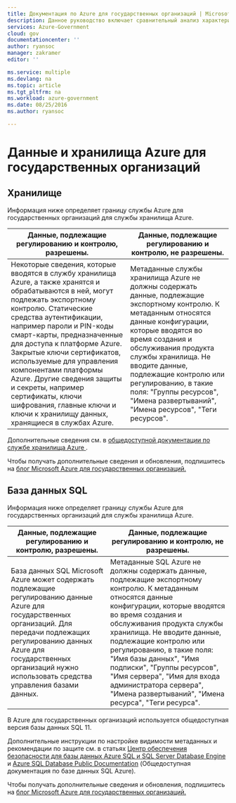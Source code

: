 ```yaml
---
title: Документация по Azure для государственных организаций | Microsoft Docs
description: Данное руководство включает сравнительный анализ характеристик и рекомендации по разработке приложений для разработчиков Azure.
services: Azure-Government
cloud: gov
documentationcenter: ''
author: ryansoc
manager: zakramer
editor: ''

ms.service: multiple
ms.devlang: na
ms.topic: article
ms.tgt_pltfrm: na
ms.workload: azure-government
ms.date: 08/25/2016
ms.author: ryansoc

---
```

# Данные и хранилища Azure для государственных организаций
## Хранилище
Информация ниже определяет границу службы Azure для государственных организаций для службы хранилища Azure.

| Данные, подлежащие регулированию и контролю, разрешены. | Данные, подлежащие регулированию и контролю, не разрешены. |
| --- | --- |
| Некоторые сведения, которые вводятся в службу хранилища Azure, а также хранятся и обрабатываются в ней, могут подлежать экспортному контролю. Статические средства аутентификации, например пароли и PIN-коды смарт-карты, предназначенные для доступа к платформе Azure. Закрытые ключи сертификатов, используемые для управления компонентами платформы Azure. Другие сведения защиты и секреты, например сертификаты, ключи шифрования, главные ключи и ключи к хранилищу данных, хранящиеся в службах Azure. |Метаданные службы хранилища Azure не должны содержать данные, подлежащие экспортному контролю. К метаданным относятся данные конфигурации, которые вводятся во время создания и обслуживания продукта службы хранилища. Не вводите данные, подлежащие контролю или регулированию, в такие поля: "Группы ресурсов", "Имена развертываний", "Имена ресурсов", "Теги ресурсов". |

Дополнительные сведения см. в <a href=https://azure.microsoft.com/documentation/services/storage/>общедоступной документации по службе хранилища Azure </a>.

Чтобы получать дополнительные сведения и обновления, подпишитесь на <a href="https://blogs.msdn.microsoft.com/azuregov/">блог Microsoft Azure для государственных организаций. </a>

## База данных SQL
Информация ниже определяет границу службы Azure для государственных организаций для службы хранилища Azure.

| Данные, подлежащие регулированию и контролю, разрешены. | Данные, подлежащие регулированию и контролю, не разрешены. |
| --- | --- |
| База данных SQL Microsoft Azure может содержать подлежащие регулированию данные Azure для государственных организаций. Для передачи подлежащих регулированию данных Azure для государственных организаций нужно использовать средства управления базами данных. |Метаданные SQL Azure не должны содержать данные, подлежащие экспортному контролю. К метаданным относятся данные конфигурации, которые вводятся во время создания и обслуживания продукта службы хранилища. Не вводите данные, подлежащие контролю или регулированию, в такие поля: "Имя базы данных", "Имя подписки", "Группы ресурсов", "Имя сервера", "Имя для входа администратора сервера", "Имена развертываний", "Имена ресурса", "Теги ресурса". |

В Azure для государственных организаций используется общедоступная версия базы данных SQL 11.

Дополнительные инструкции по настройке видимости метаданных и рекомендации по защите см. в статьях <a href="https://msdn.microsoft.com/ru-RU/library/bb510589.aspx">Центр обеспечения безопасности для базы данных Azure SQL и SQL Server Database Engine</a> и <a href="https://azure.microsoft.com/documentation/services/sql-database/">Azure SQL Database Public Documentation</a> (Общедоступная документация по базе данных SQL Azure).

Чтобы получать дополнительные сведения и обновления, подпишитесь на <a href="https://blogs.msdn.microsoft.com/azuregov/">блог Microsoft Azure для государственных организаций. </a>

<!---HONumber=AcomDC_0831_2016-->
